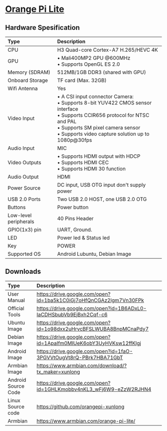 # [Orange Pi Lite](seperated\Orange_Pi_Lite.md)  
## Hardware Spesification  
| Type                  | Description                                                                                                                                                                                                                                                                                                                                                                              |
|:----------------------|:-----------------------------------------------------------------------------------------------------------------------------------------------------------------------------------------------------------------------------------------------------------------------------------------------------------------------------------------------------------------------------------------|
| CPU                   | H3 Quad-core Cortex-A7 H.265/HEVC 4K                                                                                                                                                                                                                                                                                                                                                     |
| GPU                   | • Mali400MP2 GPU @600MHz <br>  • Supports OpenGL ES 2.0                                                                                                                                                                                                                                                                                              |
| Memory (SDRAM)        | 512MB/1GB DDR3 (shared with GPU)                                                                                                                                                                                                                                                                                                                                                         |
| Onboard Storage       | TF card (Max. 32GB)                                                                                                                                                                                                                                                                                                                                                                      |
| Wifi Antenna          | Yes                                                                                                                                                                                                                                                                                                                                                                                      |
| Video Input           | • A CSI input connector Camera: <br>  • Supports 8-bit YUV422 CMOS sensor interface <br>  • Supports CCIR656 protocol for NTSC and PAL <br>  • Supports SM pixel camera sensor <br>  • Supports video capture solution up to 1080p@30fps |
| Audio Input           | MIC                                                                                                                                                                                                                                                                                                                                                                                      |
| Video Outputs         | • Supports HDMI output with HDCP <br>  • Supports HDMI CEC <br>  • Supports HDMI 30 function                                                                                                                                                                                                                     |
| Audio Output          | HDMI                                                                                                                                                                                                                                                                                                                                                                                     |
| Power Source          | DC input, USB OTG input don't supply power                                                                                                                                                                                                                                                                                                                                               |
| USB 2.0 Ports         | Two USB 2.0 HOST, one USB 2.0 OTG                                                                                                                                                                                                                                                                                                                                                        |
| Buttons               | Power button                                                                                                                                                                                                                                                                                                                                                                             |
| Low-level peripherals | 40 Pins Header                                                                                                                                                                                                                                                                                                                                                                           |
| GPIO(1x3) pin         | UART, Ground.                                                                                                                                                                                                                                                                                                                                                                            |
| LED                   | Power led & Status led                                                                                                                                                                                                                                                                                                                                                                   |
| Key                   | POWER                                                                                                                                                                                                                                                                                                                                                                                    |
| Supported OS          | Android Lubuntu, Debian Image                                                                                                                                                                                                                                                                                                                                                            |
## Downloads  
| Type                | Description                                                        |
|:--------------------|:-------------------------------------------------------------------|
| User Manual         | https://drive.google.com/open?id=1ba5k1C0iGj7oHfQnCGAz2lgm7Vn30FPk |
| Official Tools      | https://drive.google.com/open?id=1B6ADxL0-IaCDHSbubVb9EjBxh2Cqf-c6 |
| Ubuntu Image        | https://drive.google.com/open?id=1o98dxx2uHrvcBFSLWUBA8BnpMCnaPdy7 |
| Debian Image        | https://drive.google.com/open?id=1ApaIfm0MIUeK6obY3UyHVKsw12ffKlgj |
| Android Image       | https://drive.google.com/open?id=1faO-3PGVVtOugVt8rQ-PBrk7HBA71GbT |
| Armbian Image       | https://www.armbian.com/download/?tx_maker=xunlong                 |
| Android Source Code | https://drive.google.com/open?id=1GHLKmobbv4nKL3_wFj6W9-eZzW2RJHN4 |
| Linux Source code   | https://github.com/orangepi-xunlong                                |
| Armbian             | https://www.armbian.com/orange-pi-lite/                            |


